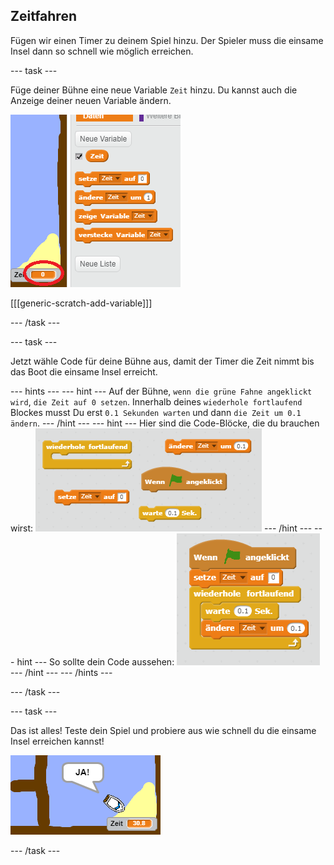 ## Zeitfahren

Fügen wir einen Timer zu deinem Spiel hinzu. Der Spieler muss die einsame Insel dann so schnell wie möglich erreichen.

--- task ---

Füge deiner Bühne eine neue Variable `Zeit` hinzu. Du kannst auch die Anzeige deiner neuen Variable ändern.

![screenshot](images/boat-variable.png)

[[[generic-scratch-add-variable]]]

--- /task ---

--- task ---

Jetzt wähle Code für deine Bühne aus, damit der Timer die Zeit nimmt bis das Boot die einsame Insel erreicht.

--- hints --- --- hint --- Auf der Bühne, `wenn die grüne Fahne angeklickt wird`, `die Zeit auf 0 setzen`. Innerhalb deines `wiederhole fortlaufend` Blockes musst Du erst `0.1 Sekunden warten` und dann `die Zeit um 0.1 ändern`. --- /hint --- --- hint --- Hier sind die Code-Blöcke, die du brauchen wirst: ![screenshot](images/boat-time-blocks.png) --- /hint --- --- hint --- So sollte dein Code aussehen: ![screenshot](images/boat-time-code.png) --- /hint --- --- /hints ---

--- /task ---

--- task ---

Das ist alles! Teste dein Spiel und probiere aus wie schnell du die einsame Insel erreichen kannst!

![screenshot](images/boat-variable-test.png)

--- /task ---